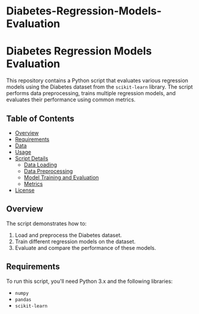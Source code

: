 # Diabetes-Regression-Models-Evaluation

# Diabetes Regression Models Evaluation

This repository contains a Python script that evaluates various regression models using the Diabetes dataset from the `scikit-learn` library. The script performs data preprocessing, trains multiple regression models, and evaluates their performance using common metrics.

## Table of Contents

- [Overview](#overview)
- [Requirements](#requirements)
- [Data](#data)
- [Usage](#usage)
- [Script Details](#script-details)
  - [Data Loading](#data-loading)
  - [Data Preprocessing](#data-preprocessing)
  - [Model Training and Evaluation](#model-training-and-evaluation)
  - [Metrics](#metrics)
- [License](#license)

## Overview

The script demonstrates how to:

1. Load and preprocess the Diabetes dataset.
2. Train different regression models on the dataset.
3. Evaluate and compare the performance of these models.

## Requirements

To run this script, you'll need Python 3.x and the following libraries:

- `numpy`
- `pandas`
- `scikit-learn`
